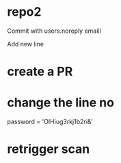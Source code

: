 # repo2

Commit with users.noreply emaill

Add new line

# create a PR


# change the line no
password = 'OIHiug3rkj1b2ri&'

# retrigger scan 

